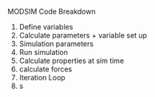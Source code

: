 MODSIM Code Breakdown

1. Define variables
2. Calculate parameters + variable set up
3. Simulation parameters
4. Run simulation
  5. Calculate properties at sim time
  6. calculate forces
7. Iteration Loop
8. s 
